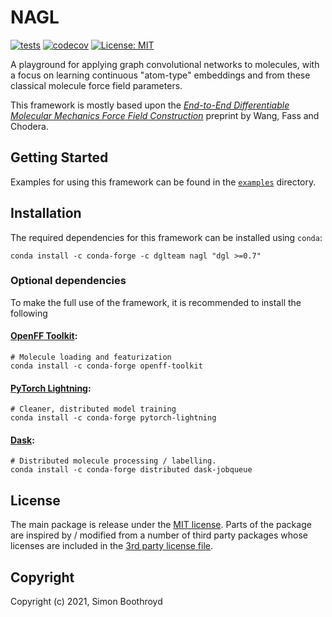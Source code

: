 # NAGL

[![tests](https://github.com/SimonBoothroyd/nagl/workflows/CI/badge.svg?branch=main)](https://github.com/SimonBoothroyd/nagl/actions?query=workflow%3ACI)
[![codecov](https://codecov.io/gh/SimonBoothroyd/nagl/branch/main/graph/badge.svg?token=Aa8STE8WBZ)](https://codecov.io/gh/SimonBoothroyd/nagl)
[![License: MIT](https://img.shields.io/badge/License-MIT-yellow.svg)](https://opensource.org/licenses/MIT)

A playground for applying graph convolutional networks to molecules, with a focus on learning continuous "atom-type"
embeddings and from these classical molecule force field parameters.

This framework is mostly based upon the [*End-to-End Differentiable Molecular Mechanics Force Field Construction*](https://arxiv.org/abs/2010.01196) 
preprint by Wang, Fass and Chodera.

## Getting Started

Examples for using this framework can be found in the [`examples`](examples) directory.

## Installation

The required dependencies for this framework can be installed using `conda`:

```
conda install -c conda-forge -c dglteam nagl "dgl >=0.7"
```

### Optional dependencies

To make the full use of the framework, it is recommended to install the following 

#### [OpenFF Toolkit](https://github.com/openforcefield/openff-toolkit):

```
# Molecule loading and featurization
conda install -c conda-forge openff-toolkit
```

#### [PyTorch Lightning](https://github.com/PyTorchLightning/pytorch-lightning):

```
# Cleaner, distributed model training
conda install -c conda-forge pytorch-lightning
```

#### [Dask](https://github.com/dask/distributed):

```
# Distributed molecule processing / labelling.
conda install -c conda-forge distributed dask-jobqueue
```

## License

The main package is release under the [MIT license](LICENSE). Parts of the package are inspired by / modified from a 
number of third party packages whose licenses are included in the [3rd party license file](LICENSE-3RD-PARTY).

## Copyright

Copyright (c) 2021, Simon Boothroyd
